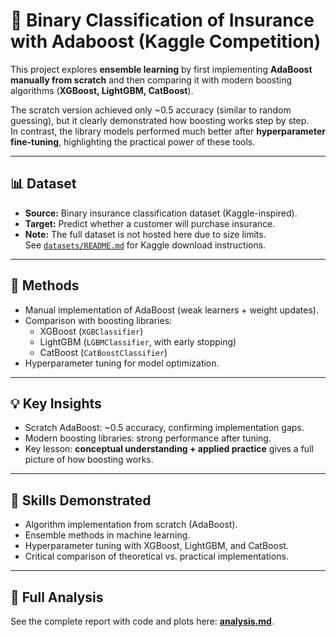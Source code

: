 # 🏦 Binary Classification of Insurance with Adaboost (Kaggle Competition)

This project explores **ensemble learning** by first implementing **AdaBoost manually from scratch** and then comparing it with modern boosting algorithms (**XGBoost, LightGBM, CatBoost**).  

The scratch version achieved only ~0.5 accuracy (similar to random guessing), but it clearly demonstrated how boosting works step by step.  
In contrast, the library models performed much better after **hyperparameter fine-tuning**, highlighting the practical power of these tools.  

---

## 📊 Dataset  
- **Source:** Binary insurance classification dataset (Kaggle-inspired).  
- **Target:** Predict whether a customer will purchase insurance.
- **Note:** The full dataset is not hosted here due to size limits.  
  See [`datasets/README.md`](datasets/README.md) for Kaggle download instructions.  

---

## 🔧 Methods  
- Manual implementation of AdaBoost (weak learners + weight updates).  
- Comparison with boosting libraries:  
  - XGBoost (`XGBClassifier`)  
  - LightGBM (`LGBMClassifier`, with early stopping)  
  - CatBoost (`CatBoostClassifier`)  
- Hyperparameter tuning for model optimization.  

---

## 💡 Key Insights  
- Scratch AdaBoost: ~0.5 accuracy, confirming implementation gaps.  
- Modern boosting libraries: strong performance after tuning.  
- Key lesson: **conceptual understanding + applied practice** gives a full picture of how boosting works.  

---

## 🚀 Skills Demonstrated  
- Algorithm implementation from scratch (AdaBoost).  
- Ensemble methods in machine learning.  
- Hyperparameter tuning with XGBoost, LightGBM, and CatBoost.  
- Critical comparison of theoretical vs. practical implementations.  

---

## 📄 Full Analysis  
See the complete report with code and plots here: **[analysis.md](Binary-Classification-of-Insurance-with-Adaboost/Binary-Classification-of-Insurance-with-Adaboost.md)**.  
